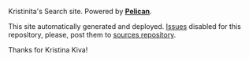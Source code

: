 Kristinita's Search site. Powered by [**Pelican**](http://docs.getpelican.com/en/stable/).

This site automatically generated and deployed. [Issues](https://help.github.com/articles/disabling-issues/) disabled for this repository, please, post them to [sources repository](https://github.com/Kristinita/KristinitaPelican/issues).

Thanks for Kristina Kiva!
